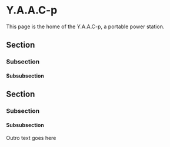 <!-- ======================================== yaacpindex.md Start ======================================== -->


<!-- ------------------------------ Intro Start ------------------------------ -->

# Y.A.A.C-p

This page is the home of the Y.A.A.C-p, a portable power station.

<!-- ------------------------------ Intro End ------------------------------ -->


<!-- ------------------------------ Section Start ------------------------------ -->

## Section

<!-- ++++++++++++++++++++ Subsection Start ++++++++++++++++++++ -->

### Subsection

#### Subsubsection

<!-- ++++++++++++++++++++ Subsection End ++++++++++++++++++++ -->


<!-- ------------------------------ Section End ------------------------------ -->


<!-- ------------------------------ Section Start ------------------------------ -->

## Section

<!-- ++++++++++++++++++++ Subsection Start ++++++++++++++++++++ -->

### Subsection

#### Subsubsection

<!-- ++++++++++++++++++++ Subsection End ++++++++++++++++++++ -->


<!-- ------------------------------ Section End ------------------------------ -->


<!-- ------------------------------ Outro Start ------------------------------ -->

Outro text goes here

<!-- ------------------------------ Outro End ------------------------------ -->


<!-- ======================================== yaacpindex.md End ======================================== -->
